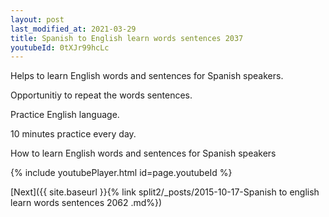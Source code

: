 ```yaml
---
layout: post
last_modified_at: 2021-03-29
title: Spanish to English learn words sentences 2037 
youtubeId: 0tXJr99hcLc
---
```

 
 
Helps to learn English words and sentences for Spanish speakers.

Opportunitiy to repeat the words sentences. 

Practice English language. 
 
10 minutes practice every day. 
 
How to learn English words and sentences for Spanish speakers 
 
{% include youtubePlayer.html id=page.youtubeId %}
 
 
[Next]({{ site.baseurl }}{% link  split2/_posts/2015-10-17-Spanish to english learn words sentences 2062 .md%})
 
